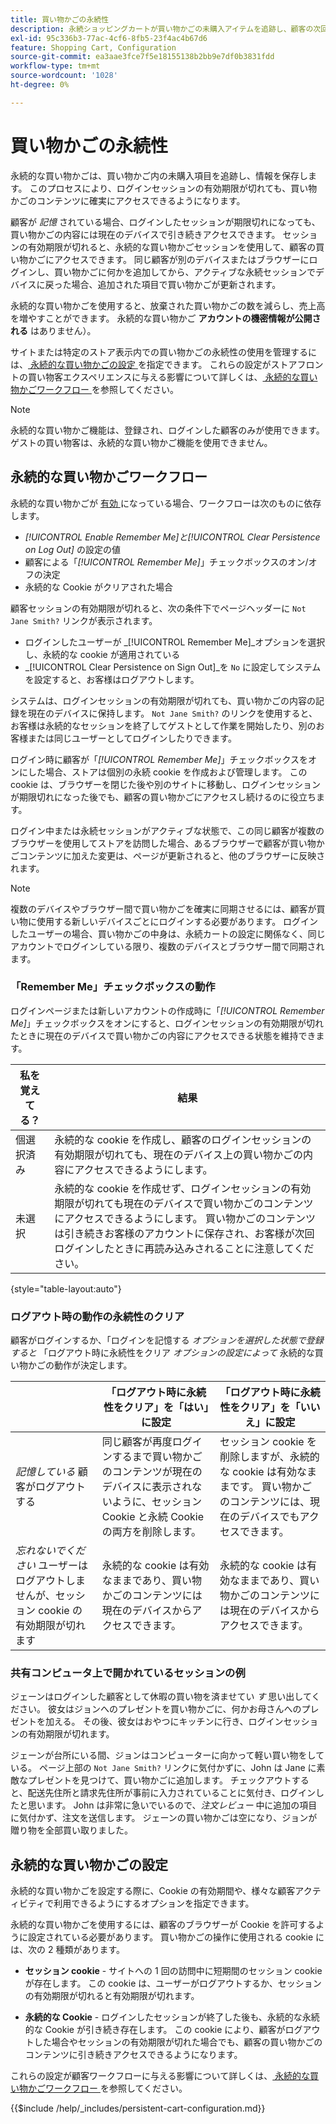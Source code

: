 ```yaml
---
title: 買い物かごの永続性
description: 永続ショッピングカートが買い物かごの未購入アイテムを追跡し、顧客の次回の訪問に備えて情報を保存する方法を説明します。
exl-id: 95c336b3-77ac-4cf6-8fb5-23f4ac4b67d6
feature: Shopping Cart, Configuration
source-git-commit: ea3aae3fce7f5e18155138b2bb9e7df0b3831fdd
workflow-type: tm+mt
source-wordcount: '1028'
ht-degree: 0%

---
```


# 買い物かごの永続性

永続的な買い物かごは、買い物かご内の未購入項目を追跡し、情報を保存します。 このプロセスにより、ログインセッションの有効期限が切れても、買い物かごのコンテンツに確実にアクセスできるようになります。

顧客が _記憶_ されている場合、ログインしたセッションが期限切れになっても、買い物かごの内容には現在のデバイスで引き続きアクセスできます。 セッションの有効期限が切れると、永続的な買い物かごセッションを使用して、顧客の買い物かごにアクセスできます。 同じ顧客が別のデバイスまたはブラウザーにログインし、買い物かごに何かを追加してから、アクティブな永続セッションでデバイスに戻った場合、追加された項目で買い物かごが更新されます。

永続的な買い物かごを使用すると、放棄された買い物かごの数を減らし、売上高を増やすことができます。 永続的な買い物かご **アカウントの機密情報が公開される** はありません）。

サイトまたは特定のストア表示内での買い物かごの永続性の使用を管理するには、[ 永続的な買い物かごの設定 ](#configure-a-persistent-cart) を指定できます。 これらの設定がストアフロントの買い物客エクスペリエンスに与える影響について詳しくは、[ 永続的な買い物かごワークフロー ](#persistent-cart-workflow) を参照してください。

>[!NOTE]
>
>永続的な買い物かご機能は、登録され、ログインした顧客のみが使用できます。 ゲストの買い物客は、永続的な買い物かご機能を使用できません。

## 永続的な買い物かごワークフロー

永続的な買い物かごが [ 有効 ](#configure-a-persistent-cart) になっている場合、ワークフローは次のものに依存します。

- _[!UICONTROL Enable Remember Me]_と_[!UICONTROL Clear Persistence on Log Out]_ の設定の値
- 顧客による「_[!UICONTROL Remember Me]_」チェックボックスのオン/オフの決定
- 永続的な Cookie がクリアされた場合

顧客セッションの有効期限が切れると、次の条件下でページヘッダーに `Not Jane Smith?` リンクが表示されます。
- ログインしたユーザーが _[!UICONTROL Remember Me]_オプションを選択し、永続的な cookie が適用されている
- _[!UICONTROL Clear Persistence on Sign Out]_を `No` に設定してシステムを設定すると、お客様はログアウトします。

システムは、ログインセッションの有効期限が切れても、買い物かごの内容の記録を現在のデバイスに保持します。 `Not Jane Smith?` のリンクを使用すると、お客様は永続的なセッションを終了してゲストとして作業を開始したり、別のお客様または同じユーザーとしてログインしたりできます。

ログイン時に顧客が「_[!UICONTROL Remember Me]_」チェックボックスをオンにした場合、ストアは個別の永続 cookie を作成および管理します。 この cookie は、ブラウザーを閉じた後や別のサイトに移動し、ログインセッションが期限切れになった後でも、顧客の買い物かごにアクセスし続けるのに役立ちます。

ログイン中または永続セッションがアクティブな状態で、この同じ顧客が複数のブラウザーを使用してストアを訪問した場合、あるブラウザーで顧客が買い物かごコンテンツに加えた変更は、ページが更新されると、他のブラウザーに反映されます。

>[!NOTE]
>
>複数のデバイスやブラウザー間で買い物かごを確実に同期させるには、顧客が買い物に使用する新しいデバイスごとにログインする必要があります。 ログインしたユーザーの場合、買い物かごの中身は、永続カートの設定に関係なく、同じアカウントでログインしている限り、複数のデバイスとブラウザー間で同期されます。

### 「Remember Me」チェックボックスの動作

ログインページまたは新しいアカウントの作成時に「_[!UICONTROL Remember Me]_」チェックボックスをオンにすると、ログインセッションの有効期限が切れたときに現在のデバイスで買い物かごの内容にアクセスできる状態を維持できます。

| 私を覚えてる？ | 結果 |
| ------------ |  ------ |
| 個選択済み | 永続的な cookie を作成し、顧客のログインセッションの有効期限が切れても、現在のデバイス上の買い物かごの内容にアクセスできるようにします。 |
| 未選択 | 永続的な cookie を作成せず、ログインセッションの有効期限が切れても現在のデバイスで買い物かごのコンテンツにアクセスできるようにします。 買い物かごのコンテンツは引き続きお客様のアカウントに保存され、お客様が次回ログインしたときに再読み込みされることに注意してください。 |

{style="table-layout:auto"}

### ログアウト時の動作の永続性のクリア

顧客がログインするか、「ログインを記憶する _オプションを選択した状態で登録すると_ 「ログアウト時に永続性をクリア _オプションの設定によって_ 永続的な買い物かごの動作が決定します。

|  | 「ログアウト時に永続性をクリア」を「はい」に設定 | 「ログアウト時に永続性をクリア」を「いいえ」に設定 |
| ------ | ------ | ------ |
| _記憶している_ 顧客がログアウトする | 同じ顧客が再度ログインするまで買い物かごのコンテンツが現在のデバイスに表示されないように、セッション Cookie と永続 Cookie の両方を削除します。 | セッション cookie を削除しますが、永続的な cookie は有効なままです。 買い物かごのコンテンツには、現在のデバイスでもアクセスできます。 |
| _忘れないでください_ ユーザーはログアウトしませんが、セッション cookie の有効期限が切れます | 永続的な cookie は有効なままであり、買い物かごのコンテンツには現在のデバイスからアクセスできます。 | 永続的な cookie は有効なままであり、買い物かごのコンテンツには現在のデバイスからアクセスできます。 |

### 共有コンピュータ上で開かれているセッションの例

ジェーンはログインした顧客として休暇の買い物を済ませてい _す_ 思い出してください。 彼女はジョンへのプレゼントを買い物かごに、何かお母さんへのプレゼントを加える。 その後、彼女はおやつにキッチンに行き、ログインセッションの有効期限が切れます。

ジェーンが台所にいる間、ジョンはコンピューターに向かって軽い買い物をしている。 ページ上部の `Not Jane Smith?` リンクに気付かずに、John は Jane に素敵なプレゼントを見つけて、買い物かごに追加します。 チェックアウトすると、配送先住所と請求先住所が事前に入力されていることに気付き、ログインしたと思います。 John は非常に急いでいるので、_注文レビュー_ 中に追加の項目に気付かず、注文を送信します。 ジェーンの買い物かごは空になり、ジョンが贈り物を全部買い取りました。

## 永続的な買い物かごの設定

永続的な買い物かごを設定する際に、Cookie の有効期間や、様々な顧客アクティビティで利用できるようにするオプションを指定できます。

永続的な買い物かごを使用するには、顧客のブラウザーが Cookie を許可するように設定されている必要があります。 買い物かごの操作に使用される cookie には、次の 2 種類があります。

- **セッション cookie** - サイトへの 1 回の訪問中に短期間のセッション cookie が存在します。 この cookie は、ユーザーがログアウトするか、セッションの有効期限が切れると有効期限が切れます。

- **永続的な Cookie** - ログインしたセッションが終了した後も、永続的な永続的な Cookie が引き続き存在します。 この cookie により、顧客がログアウトした場合やセッションの有効期限が切れた場合でも、顧客の買い物かごのコンテンツに引き続きアクセスできるようになります。

これらの設定が顧客ワークフローに与える影響について詳しくは、[ 永続的な買い物かごワークフロー ](#persistent-cart-workflow) を参照してください。

{{$include /help/_includes/persistent-cart-configuration.md}}
